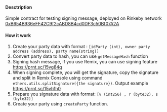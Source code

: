 
#### Desctription

Simple contract for testing signing message, deployed on Rinkeby network [0xB654B936eFF42C9f2cABD8B4cd0DF3c50Bf07A2A](https://rinkeby.etherscan.io/address/0xB654B936eFF42C9f2cABD8B4cd0DF3c50Bf07A2A)

  
#### How it work

1. Create your party data with format : `[idParty (int), owner party address (address), party name(string)]`
2. Convert party data to hash, you can use `getMessageHash` function
3. Signing hash message, if you use Remix, you can use signing feature https://prnt.sc/15vg84q
4. When signing complete, you will get the signature, copy the signature and split in Remix Console using command `ethers.utils.splitSignature({the signature})`. Output example https://prnt.sc/15vh1h0
5. Prepare you signature data with format: `[v (int256) , r (byte32), s (byte32)]`
6. Create your party using `createParty` function.